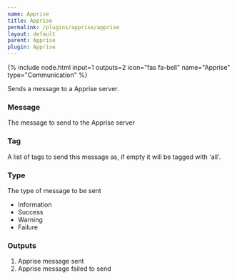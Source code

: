 ```yaml
---
name: Apprise
title: Apprise
permalink: /plugins/apprise/apprise
layout: default
parent: Apprise
plugin: Apprise
---
```


{% include node.html input=1 outputs=2 icon="fas fa-bell" name="Apprise" type="Communication" %}

Sends a message to a Apprise server.

### Message
The message to send to the Apprise server

### Tag
A list of tags to send this message as, if empty it will be tagged with 'all'.

### Type
The type of message to be sent
- Information
- Success
- Warning
- Failure

### Outputs
1. Apprise message sent
2. Apprise message failed to send